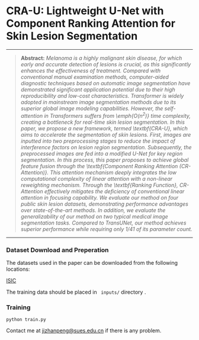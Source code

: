 # CRA-U: Lightweight U-Net with Component Ranking Attention for Skin Lesion Segmentation

<hr />

> **Abstract:** *Melanoma is a highly malignant skin disease, for which early and accurate detection of lesions is crucial, as this significantly enhances the effectiveness of treatment. Compared with conventional manual examination methods, computer-aided diagnostic techniques based on automatic image segmentation have demonstrated significant application potential due to their high reproducibility and low-cost characteristics. Transformer is widely adopted in mainstream image segmentation methods due to its superior global image modeling capabilities. However, the self-attention in Transformers suffers from \emph{$O(n^2)$} time complexity, creating a bottleneck for real-time skin lesion segmentation. In this paper, we propose a new framework, termed \textbf{CRA-U}, which aims to accelerate the segmentation of skin lesions. First, images are inputted into two preprocessing stages to reduce the impact of interference factors on lesion region segmentation. Subsequently, the preprocessed images are fed into a modified U-Net for key region segmentation. In this process, this paper proposes to achieve global feature fusion through the \textbf{Component Ranking Attention (CR-Attention)}. This attention mechanism deeply integrates the low computational complexity of linear attention with a non-linear reweighting mechanism. Through the \textbf{Ranking Function}, CR-Attention effectively mitigates the deficiency of conventional linear attention in focusing capability. We evaluate our method on four public skin lesion datasets, demonstrating performance advantages over state-of-the-art methods. In addition, we evaluate the generalizability of our method on two typical medical image segmentation tasks. Compared to TransUNet, our method achieves superior performance while requiring only 1/41 of its parameter count.* 

<hr />

###  Dataset Download and Preperation

The datasets used in the paper can be downloaded from the following locations:

[ISIC](https://challenge.isic-archive.com/data/#2018)

The training data should be placed in ``` inputs/``` directory .

### Training 

```
python train.py
```





Contact me at jizhanpeng@sues.edu.cn if there is any problem.



